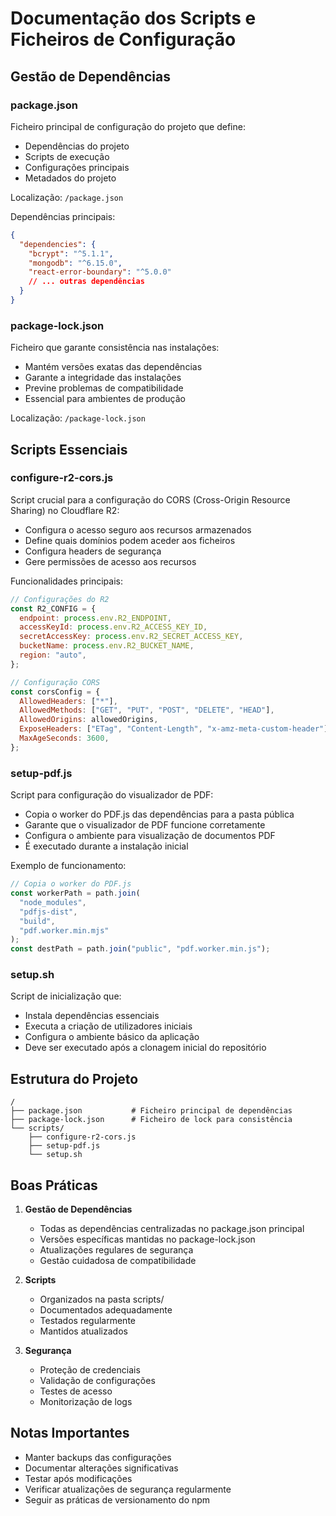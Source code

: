 # Documentação dos Scripts e Ficheiros de Configuração

## Gestão de Dependências

### package.json

Ficheiro principal de configuração do projeto que define:

- Dependências do projeto
- Scripts de execução
- Configurações principais
- Metadados do projeto

Localização: `/package.json`

Dependências principais:

```json
{
  "dependencies": {
    "bcrypt": "^5.1.1",
    "mongodb": "^6.15.0",
    "react-error-boundary": "^5.0.0"
    // ... outras dependências
  }
}
```

### package-lock.json

Ficheiro que garante consistência nas instalações:

- Mantém versões exatas das dependências
- Garante a integridade das instalações
- Previne problemas de compatibilidade
- Essencial para ambientes de produção

Localização: `/package-lock.json`

## Scripts Essenciais

### configure-r2-cors.js

Script crucial para a configuração do CORS (Cross-Origin Resource Sharing) no Cloudflare R2:

- Configura o acesso seguro aos recursos armazenados
- Define quais domínios podem aceder aos ficheiros
- Configura headers de segurança
- Gere permissões de acesso aos recursos

Funcionalidades principais:

```javascript
// Configurações do R2
const R2_CONFIG = {
  endpoint: process.env.R2_ENDPOINT,
  accessKeyId: process.env.R2_ACCESS_KEY_ID,
  secretAccessKey: process.env.R2_SECRET_ACCESS_KEY,
  bucketName: process.env.R2_BUCKET_NAME,
  region: "auto",
};

// Configuração CORS
const corsConfig = {
  AllowedHeaders: ["*"],
  AllowedMethods: ["GET", "PUT", "POST", "DELETE", "HEAD"],
  AllowedOrigins: allowedOrigins,
  ExposeHeaders: ["ETag", "Content-Length", "x-amz-meta-custom-header"],
  MaxAgeSeconds: 3600,
};
```

### setup-pdf.js

Script para configuração do visualizador de PDF:

- Copia o worker do PDF.js das dependências para a pasta pública
- Garante que o visualizador de PDF funcione corretamente
- Configura o ambiente para visualização de documentos PDF
- É executado durante a instalação inicial

Exemplo de funcionamento:

```javascript
// Copia o worker do PDF.js
const workerPath = path.join(
  "node_modules",
  "pdfjs-dist",
  "build",
  "pdf.worker.min.mjs"
);
const destPath = path.join("public", "pdf.worker.min.js");
```

### setup.sh

Script de inicialização que:

- Instala dependências essenciais
- Executa a criação de utilizadores iniciais
- Configura o ambiente básico da aplicação
- Deve ser executado após a clonagem inicial do repositório

## Estrutura do Projeto

```
/
├── package.json           # Ficheiro principal de dependências
├── package-lock.json      # Ficheiro de lock para consistência
└── scripts/
    ├── configure-r2-cors.js
    ├── setup-pdf.js
    └── setup.sh
```

## Boas Práticas

1. **Gestão de Dependências**

   - Todas as dependências centralizadas no package.json principal
   - Versões específicas mantidas no package-lock.json
   - Atualizações regulares de segurança
   - Gestão cuidadosa de compatibilidade

2. **Scripts**

   - Organizados na pasta scripts/
   - Documentados adequadamente
   - Testados regularmente
   - Mantidos atualizados

3. **Segurança**
   - Proteção de credenciais
   - Validação de configurações
   - Testes de acesso
   - Monitorização de logs

## Notas Importantes

- Manter backups das configurações
- Documentar alterações significativas
- Testar após modificações
- Verificar atualizações de segurança regularmente
- Seguir as práticas de versionamento do npm
